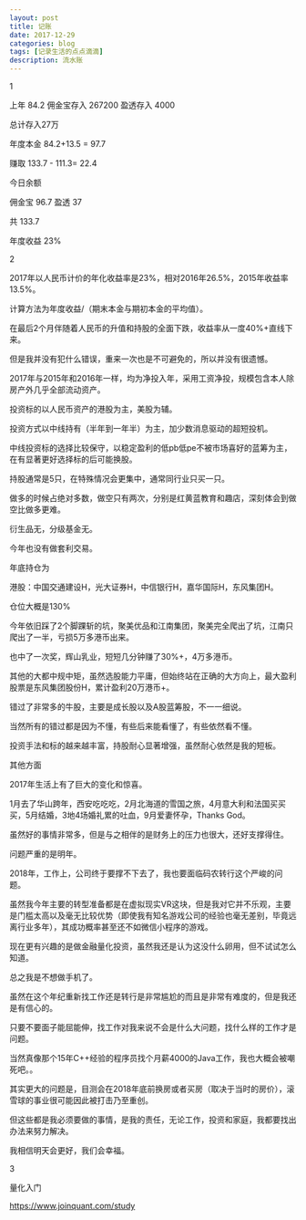 ```yaml
---
layout: post
title: 记账
date: 2017-12-29
categories: blog
tags: [记录生活的点点滴滴]
description: 流水账
---
```


1

上年 84.2
佣金宝存入 267200
盈透存入 4000

总计存入27万

年度本金
84.2+13.5 = 97.7

赚取 133.7 - 111.3= 22.4

今日余额 

佣金宝 96.7
盈透 37

共 133.7

年度收益 23%

2

2017年以人民币计价的年化收益率是23%，相对2016年26.5%，2015年收益率13.5%。

计算方法为年度收益/（期末本金与期初本金的平均值）。

在最后2个月伴随着人民币的升值和持股的全面下跌，收益率从一度40%+直线下来。

但是我并没有犯什么错误，重来一次也是不可避免的，所以并没有很遗憾。

2017年与2015年和2016年一样，均为净投入年，采用工资净投，规模包含本人除房产外几乎全部流动资产。

投资标的以人民币资产的港股为主，美股为辅。

投资方式以中线持有（半年到一年半）为主，加少数消息驱动的超短投机。

中线投资标的选择比较保守，以稳定盈利的低pb低pe不被市场喜好的蓝筹为主，在有显著更好选择标的后可能换股。

持股通常是5只，在特殊情况会更集中，通常同行业只买一只。

做多的时候占绝对多数，做空只有两次，分别是红黄蓝教育和趣店，深刻体会到做空比做多更难。

衍生品无，分级基金无。

今年也没有做套利交易。

年底持仓为

港股：中国交通建设H，光大证券H，中信银行H，嘉华国际H，东风集团H。

仓位大概是130%

今年依旧踩了2个脚踝斩的坑，聚美优品和江南集团，聚美完全爬出了坑，江南只爬出了一半，亏损5万多港币出来。

也中了一次奖，辉山乳业，短短几分钟赚了30%+，4万多港币。

其他的大都中规中矩，虽然选股能力平庸，但始终站在正确的大方向上，最大盈利股票是东风集团股份H，累计盈利20万港币+。

错过了非常多的牛股，主要是成长股以及A股蓝筹股，不一一细说。

当然所有的错过都是因为不懂，有些后来能看懂了，有些依然看不懂。

投资手法和标的越来越丰富，持股耐心显著增强，虽然耐心依然是我的短板。

其他方面

2017年生活上有了巨大的变化和惊喜。

1月去了华山跨年，西安吃吃吃，2月北海道的雪国之旅，4月意大利和法国买买买，5月结婚，3地4场婚礼累的吐血，9月爱妻怀孕，Thanks God。

虽然好的事情非常多，但是与之相伴的是财务上的压力也很大，还好支撑得住。

问题严重的是明年。

2018年，工作上，公司终于要撑不下去了，我也要面临码农转行这个严峻的问题。

虽然我今年主要的转型准备都是在虚拟现实VR这块，但是我对它并不乐观，主要是门槛太高以及毫无比较优势（即使我有知名游戏公司的经验也毫无差别，毕竟远离行业多年），其成功概率甚至还不如微信小程序的游戏。

现在更有兴趣的是做金融量化投资，虽然我还是认为这没什么卵用，但不试试怎么知道。

总之我是不想做手机了。

虽然在这个年纪重新找工作还是转行是非常尴尬的而且是非常有难度的，但是我还是有信心的。

只要不要面子能屈能伸，找工作对我来说不会是什么大问题，找什么样的工作才是问题。

当然真像那个15年C++经验的程序员找个月薪4000的Java工作，我也大概会被嘲死吧。。

其实更大的问题是，目测会在2018年底前换房或者买房（取决于当时的房价），滚雪球的事业很可能因此被打击乃至重创。

但这些都是我必须要做的事情，是我的责任，无论工作，投资和家庭，我都要找出办法来努力解决。

我相信明天会更好，我们会幸福。

3

量化入门

https://www.joinquant.com/study



